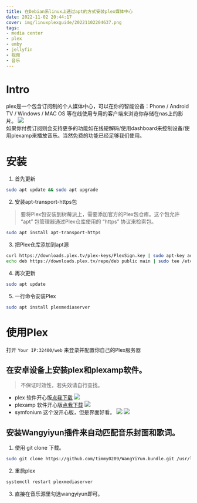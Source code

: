 ```yaml
---
title: 在Debian系linux上通过apt的方式安装plex媒体中心
date: 2022-11-02 20:44:17
cover: img/linuxplexguide/20221102204637.png
tags:
- media center
- plex
- emby
- jellyfin
- 视频
- 音乐
---
```

# Intro
plex是一个包含订阅制的个人媒体中心，可以在你的智能设备：Phone / Android TV / Windows / MAC OS 等在线使用专用的客户端来浏览你存储在nas上的影片。
![](/img/linuxplexguide/20221102204637.png)  
如果你付费订阅则会支持更多的功能如在线硬解码/使用dashboard来控制设备/使用plexamp来播放音乐。当然免费的功能已经足够我们使用。
# 安装
1. 首先更新
```bash bash
sudo apt update && sudo apt upgrade
```
2. 安装apt-transport-https包
> 要将Plex包安装到树莓派上，需要添加官方的Plex包仓库。这个包允许 “apt” 包管理器通过Plex仓库使用的 “https” 协议来检索包。
```bash bash
sudo apt install apt-transport-https
```
3. 把Plex仓库添加到apt源
```bash bash
curl https://downloads.plex.tv/plex-keys/PlexSign.key | sudo apt-key add -
echo deb https://downloads.plex.tv/repo/deb public main | sudo tee /etc/apt/sources.list.d/plexmediaserver.list
```
4. 再次更新
```bash bash
sudo apt update
```
5. 一行命令安装Plex
```bash bash
sudo apt install plexmediaserver
```

# 使用Plex
打开 `Your IP:32400/web` 来登录并配置你自己的Plex服务器

## 在安卓设备上安装plex和plexamp软件。
> 不保证时效性，若失效请自行查找。
* plex 软件开心版[点我下载](https://apkmody.io/apps/plex)
![](/img/linuxplexguide/image.png.png)  
* plexamp 软件开心版[点我下载](https://forum.mobilism.me/viewtopic.php?f=1332&t=4970093)
![](/img/linuxplexguide/20221102210820.png)  
* symfonium 这个没开心版，但是界面好看。
![](/img/linuxplexguide/20221102210737.png) 
![](/img/linuxplexguide/20221102210803.png)  

## 安装Wangyiyun插件来自动匹配音乐封面和歌词。
1. 使用 git clone 下载。
```bash bash
sudo git clone https://github.com/timmy0209/WangYiYun.bundle.git /usr/lib/plexmediaserver/Resources/Plug-ins-f4cdfea9c/WangYiYun.bundle
```
2. 重启plex
```bash bash
systemctl restart plexmediaserver
```
3. 直接在音乐源里勾选wangyiyun即可。
